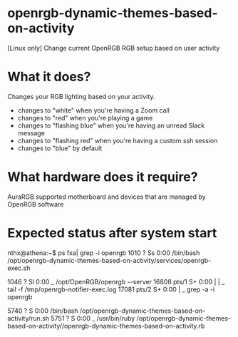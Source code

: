 # openrgb-dynamic-themes-based-on-activity

[Linux only] Change current OpenRGB RGB setup based on user activity

# What it does?

Changes your RGB lighting based on your activity.

* changes to "white" when you're having a Zoom call
* changes to "red" when you're playing a game
* changes to "flashing blue" when you're having an unread Slack message
* changes to "flashing red" when you're having a custom ssh session
* changes to "blue" by default


# What hardware does it require?

AuraRGB supported motherboard and devices that are managed by OpenRGB software


# Expected status after system start

nthx@athena:~$ ps fxa| grep -i openrgb
   1010 ?        Ss     0:00 /bin/bash /opt/openrgb-dynamic-themes-based-on-activity/services/openrgb-exec.sh

   1046 ?        Sl     0:00  \_ /opt/OpenRGB/openrgb --server
  16808 pts/1    S+     0:00  |   |   \_ tail -f /tmp/openrgb-notifier-exec.log
  17081 pts/2    S+     0:00  |       \_ grep -a -i openrgb

   5740 ?        S      0:00 /bin/bash /opt/openrgb-dynamic-themes-based-on-activity/run.sh
   5751 ?        S      0:00  \_ /usr/bin/ruby /opt/openrgb-dynamic-themes-based-on-activity//openrgb-dynamic-themes-based-on-activity.rb
